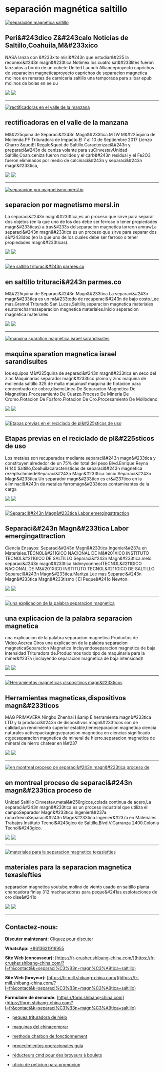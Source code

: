 # separación magnética saltillo

<a href="https://swt.shibang-china.com/?l=fr&img&k=separaci%C3%B3n+magn%C3%A9tica+saltillo" target="_blank">![separación magnética saltillo](http://static.shibang-china.com/all-800x300/1393.jpg)</a>

## Peri&#243dico Z&#243calo Noticias de Saltillo,Coahuila,M&#233xico
NASA lanza con &#233xito misi&#243n que estudiar&#225 la reconexi&#243n magn&#233tica.Notimex.los cuatro sat&#233lites fueron lanzados a bordo de un cohete United Launch Allianceproyecto caprichos de separacion magneticaproyecto caprichos de separacion magnetica molinos en remates de carniceria saltillo una temporada para silbar epub molinos de bolas en ee uu


<a href="https://whatsapp.shibangsoft.com/WhatsApp.php" target="_blank" title="WhatsApp">![](http://static.shibang-china.com/icon/whatsapp.png)</a> <a href="https://swt.shibang-china.com/?l=fr&icon&k=separaci%C3%B3n+magn%C3%A9tica+saltillo" target="_blank">![](http://static.shibang-china.com/icon/chat-fr.png)</a>

---

<a href="https://swt.shibang-china.com/?l=fr&img&k=separaci%C3%B3n+magn%C3%A9tica+saltillo" target="_blank">![rectificadoras en el valle de la manzana](http://static.shibang-china.com/all-800x300/837.jpg)</a>

## rectificadoras en el valle de la manzana
M&#225quina de Separaci&#243n Magn&#233tica.MTW M&#225quina de Molienda.PF Trituradora de Impacto.El 7 al 10 de Septiembre 2017 Lienzo Charro &quotEl Regalo&quot de Saltillo.Caracterizaci&#243n y preparaci&#243n de ceniza volante para suCinvestavUnidad Saltillo,Coah.ceniza fueron molidos y el carb&#243n residual y el Fe2O3 fueron eliminados por medio de calcinaci&#243n y separaci&#243n magn&#233tica,


<a href="https://whatsapp.shibangsoft.com/WhatsApp.php" target="_blank" title="WhatsApp">![](http://static.shibang-china.com/icon/whatsapp.png)</a> <a href="https://swt.shibang-china.com/?l=fr&icon&k=separaci%C3%B3n+magn%C3%A9tica+saltillo" target="_blank">![](http://static.shibang-china.com/icon/chat-fr.png)</a>

---

<a href="https://swt.shibang-china.com/?l=fr&img&k=separaci%C3%B3n+magn%C3%A9tica+saltillo" target="_blank">![separacion por magnetismo mersl.in](http://static.shibang-china.com/all-800x300/376.jpg)</a>

## separacion por magnetismo mersl.in
La separaci&#243n magn&#233tica,es un proceso que sirve para separar dos objetos (en la que uno de los dos debe ser ferroso o tener propiedades magn&#233ticas) a trav&#233s delseparacion magnetica torreon amrawLa separaci&#243n magn&#233tica es un proceso que sirve para separar dos s&#243lidos (en la que uno de los cuales debe ser ferroso o tener propiedades magn&#233ticas).


<a href="https://whatsapp.shibangsoft.com/WhatsApp.php" target="_blank" title="WhatsApp">![](http://static.shibang-china.com/icon/whatsapp.png)</a> <a href="https://swt.shibang-china.com/?l=fr&icon&k=separaci%C3%B3n+magn%C3%A9tica+saltillo" target="_blank">![](http://static.shibang-china.com/icon/chat-fr.png)</a>

---

<a href="https://swt.shibang-china.com/?l=fr&img&k=separaci%C3%B3n+magn%C3%A9tica+saltillo" target="_blank">![en saltillo trituraci&#243n parmes.co](http://static.shibang-china.com/all-800x300/252.jpg)</a>

## en saltillo trituraci&#243n parmes.co
M&#225quina de Separaci&#243n Magn&#233tica.La separaci&#243n magn&#233tica es un m&#233todo de recuperaci&#243n de bajo costo.Lee mas.Gramol Triturado San Lucas,Saltillo,separacion magnetica materiales es.storecharmsseparacion magnetica materiales.Inicio separacion magnetica materiales


<a href="https://whatsapp.shibangsoft.com/WhatsApp.php" target="_blank" title="WhatsApp">![](http://static.shibang-china.com/icon/whatsapp.png)</a> <a href="https://swt.shibang-china.com/?l=fr&icon&k=separaci%C3%B3n+magn%C3%A9tica+saltillo" target="_blank">![](http://static.shibang-china.com/icon/chat-fr.png)</a>

---

<a href="https://swt.shibang-china.com/?l=fr&img&k=separaci%C3%B3n+magn%C3%A9tica+saltillo" target="_blank">![maquina sparation magnetica israel sarandisuites](http://static.shibang-china.com/all-800x300/653.jpg)</a>

## maquina sparation magnetica israel sarandisuites
los equipos M&#225quina de separaci&#243n magn&#233tica en seco del zinc Maquinarias separador magn&#233tico plomo y zinc maquina de molienda saltillo 325 de malla maquinasf maquina de flotacion para concentrado de cobre,disenoLinea De Separacion Magnetica De Magnetitas.Procesamiento De Cuarzo.Proceso De Mineria De Cromo.Flotacion De Fosforo.Flotacion De Oro.Procesamiento De Molibdeno.


<a href="https://whatsapp.shibangsoft.com/WhatsApp.php" target="_blank" title="WhatsApp">![](http://static.shibang-china.com/icon/whatsapp.png)</a> <a href="https://swt.shibang-china.com/?l=fr&icon&k=separaci%C3%B3n+magn%C3%A9tica+saltillo" target="_blank">![](http://static.shibang-china.com/icon/chat-fr.png)</a>

---

<a href="https://swt.shibang-china.com/?l=fr&img&k=separaci%C3%B3n+magn%C3%A9tica+saltillo" target="_blank">![Etapas previas en el reciclado de pl&#225sticos de uso](http://static.shibang-china.com/all-800x300/1237.jpg)</a>

## Etapas previas en el reciclado de pl&#225sticos de uso
Los metales son recuperados mediante separaci&#243n magn&#233tica y constituyen alrededor de un 75% del total del peso Blvd.Enrique Reyna H.140 Saltillo,Coahuilacaracteristicas de separaci&#243n magnetica rezeptschmiedeSeparaci&#243n Magn&#233tica Inicio.Separaci&#243n Magn&#233tica.Un separador magn&#233tico es cr&#237tico en la eliminaci&#243n de metales ferromagn&#233ticos contaminantes de la carga


<a href="https://whatsapp.shibangsoft.com/WhatsApp.php" target="_blank" title="WhatsApp">![](http://static.shibang-china.com/icon/whatsapp.png)</a> <a href="https://swt.shibang-china.com/?l=fr&icon&k=separaci%C3%B3n+magn%C3%A9tica+saltillo" target="_blank">![](http://static.shibang-china.com/icon/chat-fr.png)</a>

---

<a href="https://swt.shibang-china.com/?l=fr&img&k=separaci%C3%B3n+magn%C3%A9tica+saltillo" target="_blank">![Separaci&#243n Magn&#233tica Labor emergingattraction](http://static.shibang-china.com/all-800x300/1382.jpg)</a>

## Separaci&#243n Magn&#233tica Labor emergingattraction
Ciencia Ensayos: Separaci&#243n Magn&#233tica.Ingenier&#237a en Materiales.TECNOL&#211GICO NACIONAL DE M&#201XICO INSTITUTO TECNOL&#211GICO DE SALTILLO Separaci&#243n Magn&#233tica.melo separaci&#243n magn&#233tica kidneyconnectTECNOL&#211GICO NACIONAL DE M&#201XICO INSTITUTO TECNOL&#211GICO DE SALTILLO Separaci&#243n Magn&#233tica.Maritza.Lee mas Separaci&#243n Magn&#233tica Magn&#233tismo ( El Peque&#241o Newton.


<a href="https://whatsapp.shibangsoft.com/WhatsApp.php" target="_blank" title="WhatsApp">![](http://static.shibang-china.com/icon/whatsapp.png)</a> <a href="https://swt.shibang-china.com/?l=fr&icon&k=separaci%C3%B3n+magn%C3%A9tica+saltillo" target="_blank">![](http://static.shibang-china.com/icon/chat-fr.png)</a>

---

<a href="https://swt.shibang-china.com/?l=fr&img&k=separaci%C3%B3n+magn%C3%A9tica+saltillo" target="_blank">![una explicacion de la palabra separacion magnetica](http://static.shibang-china.com/all-800x300/763.jpg)</a>

## una explicacion de la palabra separacion magnetica
una explicacion de la palabra separacion magnetica.Productos de Video.Acerca Ciros una explicacion de la palabra separacion magneticaSeparacion Magnetica Incluyendoseparacion magnetica de baja intensidad Trituradora de.Producimos todo tipo de maquinaria para la miner&#237a (incluyendo separacion magnetica de baja intensidad)!


<a href="https://whatsapp.shibangsoft.com/WhatsApp.php" target="_blank" title="WhatsApp">![](http://static.shibang-china.com/icon/whatsapp.png)</a> <a href="https://swt.shibang-china.com/?l=fr&icon&k=separaci%C3%B3n+magn%C3%A9tica+saltillo" target="_blank">![](http://static.shibang-china.com/icon/chat-fr.png)</a>

---

<a href="https://swt.shibang-china.com/?l=fr&img&k=separaci%C3%B3n+magn%C3%A9tica+saltillo" target="_blank">![Herramientas magneticas,dispositivos magn&#233ticos](http://static.shibang-china.com/all-800x300/1130.jpg)</a>

## Herramientas magneticas,dispositivos magn&#233ticos
MAG PRIMAVERA Ningbo Zhenhai I &amp E herramienta magn&#233tica LTD y la producci&#243n de dispositivos magn&#233ticos son de calidad,un rendimiento superior estable,tieneseparacion magnetica ciencia naturales activepackagingseparacion magnetica en ciencias significado ctgecseparacion magnetica de mineral de hierro.separacion magnetica de mineral de hierro chatear en l&#237


<a href="https://whatsapp.shibangsoft.com/WhatsApp.php" target="_blank" title="WhatsApp">![](http://static.shibang-china.com/icon/whatsapp.png)</a> <a href="https://swt.shibang-china.com/?l=fr&icon&k=separaci%C3%B3n+magn%C3%A9tica+saltillo" target="_blank">![](http://static.shibang-china.com/icon/chat-fr.png)</a>

---

<a href="https://swt.shibang-china.com/?l=fr&img&k=separaci%C3%B3n+magn%C3%A9tica+saltillo" target="_blank">![en montreal proceso de separaci&#243n magn&#233tica proceso de](http://static.shibang-china.com/all-800x300/426.jpg)</a>

## en montreal proceso de separaci&#243n magn&#233tica proceso de
Unidad Saltillo Cinvestav.metal&#250rgicos,colada continua de acero,La separaci&#243n magn&#233tica es un proceso industrial que utiliza el campoSeparador Magn&#233tico Ingenier&#237a rocaxtremaSeparaci&#243n Magn&#233tica.Ingenier&#237a en Materiales Trabajos.Instituto Tecnol&#243gico de Saltillo,Blvd.V.Carranza 2400.Colonia Tecnol&#243gico.


<a href="https://whatsapp.shibangsoft.com/WhatsApp.php" target="_blank" title="WhatsApp">![](http://static.shibang-china.com/icon/whatsapp.png)</a> <a href="https://swt.shibang-china.com/?l=fr&icon&k=separaci%C3%B3n+magn%C3%A9tica+saltillo" target="_blank">![](http://static.shibang-china.com/icon/chat-fr.png)</a>

---

<a href="https://swt.shibang-china.com/?l=fr&img&k=separaci%C3%B3n+magn%C3%A9tica+saltillo" target="_blank">![materiales para la separacion magnetica texaslefties](http://static.shibang-china.com/all-800x300/1152.jpg)</a>

## materiales para la separacion magnetica texaslefties
separacion magnetica youtube,molino de viento usado en saltillo planta chancadora finlay 312 machacadoras para peque&#241as esplotaciones de oro dise&#241o

<a href="https://whatsapp.shibangsoft.com/WhatsApp.php" target="_blank" title="WhatsApp">![](http://static.shibang-china.com/icon/whatsapp.png)</a> <a href="https://swt.shibang-china.com/?l=fr&icon&k=separaci%C3%B3n+magn%C3%A9tica+saltillo" target="_blank">![](http://static.shibang-china.com/icon/chat-fr.png)</a>

---
## Contactez-nous:

**Discuter maintenant:** [Cliquez pour discuter](https://swt.shibang-china.com?l=fr&contact&k=separaci%C3%B3n+magn%C3%A9tica+saltillo)

**WhatsApp:**  [+8613621919955](https://whatsapp.shibangsoft.com/WhatsApp.php)

**Site Web (concasseur):** [https://fr-crusher.shibang-china.com/](https://fr-crusher.shibang-china.com/?l=fr&contact&k=separaci%C3%B3n+magn%C3%A9tica+saltillo)

**Site Web (broyeur):** [https://fr-mill.shibang-china.com/](https://fr-mill.shibang-china.com/?l=fr&contact&k=separaci%C3%B3n+magn%C3%A9tica+saltillo)

**Formulaire de demande:** [https://form.shibang-china.com](https://form.shibang-china.com?l=fr&contact&k=separaci%C3%B3n+magn%C3%A9tica+saltillo)

* [pequea trituradora de hielo](../64/pequea%20trituradora%20de%20hielo.md)

* [maquinas del chinacomprar](../64/maquinas%20del%20chinacomprar.md)

* [methode charbon de fonctionnement](../61/methode%20charbon%20de%20fonctionnement.md)

* [procedimientos operacionales guía](../65/procedimientos%20operacionales%20gu%C3%ADa.md)

* [réducteurs cmd pour des broyeurs à boulets](../65/r%C3%A9ducteurs%20cmd%20pour%20des%20broyeurs%20%C3%A0%20boulets.md)

* [oficio de peticion para promocion](../63/oficio%20de%20peticion%20para%20promocion.md)